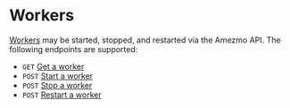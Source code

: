 # Workers

[Workers](/docs/workers) may be started, stopped, and restarted via the Amezmo API. The following endpoints are supported: 

- `GET` [Get a worker](/docs/api/workers/get)
- `POST` [Start a worker](/docs/api/workers/start)
- `POST` [Stop a worker](/docs/api/workers/stop)
- `POST` [Restart a worker](/docs/api/workers/restart)
